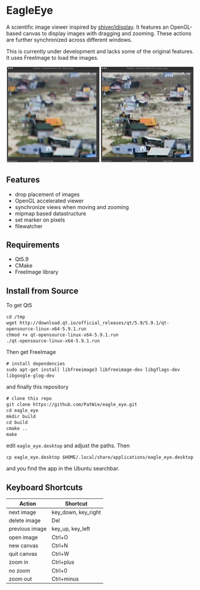  # EagleEye

A scientific image viewer inspired by [shiver/idisplay](https://sourceforge.net/p/shiver/idisplay). It features an OpenGL-based canvas to display images with dragging and zooming. These actions are further synchronized across different windows.

This is currently under development and lacks some of the original features. It uses FreeImage to load the images.

<p align="center"> <img src="./screenshot.jpg"> </p>

## Features

- drop placement of images
- OpenGL accelerated viewer
- synchronize views when moving and zooming
- mipmap based datastructure
- set marker on pixels
- filewatcher

## Requirements

- Qt5.9
- CMake
- FreeImage library

## Install from Source

To get Qt5

    cd /tmp
    wget http://download.qt.io/official_releases/qt/5.9/5.9.1/qt-opensource-linux-x64-5.9.1.run
    chmod +x qt-opensource-linux-x64-5.9.1.run
    ./qt-opensource-linux-x64-5.9.1.run

Then get FreeImage

    # install dependencies
    sudo apt-get install libfreeimage3 libfreeimage-dev libgflags-dev libgoogle-glog-dev

and finally this repository

    # clone this repo
    git clone https://github.com/PatWie/eagle_eye.git
    cd eagle_eye
    mkdir build
    cd build
    cmake ..
    make

edit `eagle_eye.desktop` and adjust the paths. Then 

    cp eagle_eye.desktop $HOME/.local/share/applications/eagle_eye.desktop

and you find the app in the Ubuntu searchbar.

## Keyboard Shortcuts


| Action         | Shortcut            |
| ------         | ------              |
| next image     | key_down, key_right |
| delete image   | Del                 |
| previous image | key_up, key_left    |
| open image     | Ctrl+O              |
| new canvas     | Ctrl+N              |
| quit canvas    | Ctrl+W              |
| zoom in        | Ctrl+plus           |
| no zoom        | Ctrl+0              |
| zoom out       | Ctrl+minus          |
